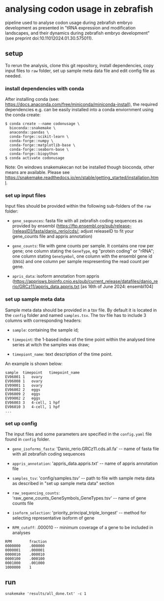 # analysing codon usage in zebrafish

pipeline used to analyse codon usage during zebrafish embryo development as presented in "tRNA expression and modification landscapes, and their dynamics during zebrafish embryo development" (see preprint doi:10.11012024.01.30.575011).


## setup

To rerun the analysis, clone this git repository, install dependencies, copy input files to `raw` folder, set up sample meta data file and edit config file as needed.

### install dependencies with conda

After installing conda (see: https://docs.anaconda.com/free/miniconda/miniconda-install), the required dependencies e.g. can be easily installed into a conda enviornment using the conda create:

```
$ conda create --name codonusage \
  bioconda::snakemake \
  anaconda::pandas \
  conda-forge::scikit-learn \
  conda-forge::numpy \
  conda-forge::matplotlib-base \
  conda-forge::seaborn-base \
  conda-forge::biopython
$ conda activate codonusage
```

Note: On windows snakemakecan not be installed though bioconda, other means are available. Please see https://snakemake.readthedocs.io/en/stable/getting_started/installation.html.

### set up input files

Input files should be provided within the following sub-folders of the  `raw` folder:

- `gene_seqeunces`: fasta file with all zebrafish coding sequences as provided by ensembl (https://ftp.ensembl.org/pub/release-[releasID]/fasta/danio_rerio/cds/; adjust releaseID to fit your gene_counts file and appris annotation)

- `gene_counts`: file with gene counts per sample. It contains one row per gene; one column stating the `GeneType`, eg "protein coding" or "rRNA"; one column stating `GeneSymbol`, one column with the ensembl gene id (`ENSG`) and one column per sample respresenting the read count per gene.

- `apris_data`: isoform annotation from appris (https://apprisws.bioinfo.cnio.es/pub/current_release/datafiles/danio_rerio/GRCz11/appris_data.appris.txt [as 16th of June 2024: ensembl104]

### set up sample meta data

Sample meta data should be provided in a tsv file. By default it is located in the `config` folder and named `samples.tsv`.
The tsv file has to include 3 columns with corresponding headers:

- `sample`: containing the sample id;

- `timepoint`: the 1-based index of the time point within the analysed time series at witch the samples was draw;

- `timepiont_name`: text description of the time point.

An example is shown below:

```
sample	timepoint	timepoint_name
EV06001	1	ovary
EV06008	1	ovary
EV09001	1	ovary
EV06002	2	eggs
EV06009	2	eggs
EV09002	2	eggs
EV06003	3	4-cell, 1 hpf
EV06010	3	4-cell, 1 hpf
...
```

### set up config

The input files and some parameters are specified in the `config.yaml` file found in `config` folder.

- `gene_isoforms_fasta`: 'Danio_rerio.GRCz11.cds.all.fa' -- name of fasta file with all zebrafish coding sequences

- `appris_annotation`: 'appris_data.appris.txt' -- name of appris annotation file

- `samples_tsv`: 'config/samples.tsv' -- path to file with sample meta data as described in "set up sample meta data" section

- `raw_sequencing_counts`: 'raw_gene_counts_GeneSymbols_GeneTypes.tsv' -- name of gene counts file

- `isoform_selection`: 'priority_principal_triple_longest' -- method for selecting representative isoform of gene

- `RPM_cutoff`: .000010 -- minimum coverage of a gene to be included in analyses

```
RPM        fraction
0000000    .000000
0000001    .000001
0000010    .000010
0000100    .000100
0001000    .001000
1000000    1
```

## run

```
snakemake 'results/all_done.txt' -c 1

```

